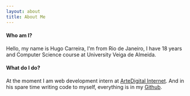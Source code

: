 ```yaml
---
layout: about
title: About Me
---
```


#### Who am I?
Hello, my name is Hugo Carreira, I'm from Rio de Janeiro, I have 18 years and Computer Science course at University Veiga de Almeida.

#### What do I do?
At the moment I am web development intern at [ArteDigital Internet](http://www.artedigitalinternet.com.br). And in his spare time writing code to myself, everything is in my [Github](http://github.com/hugocarreira).